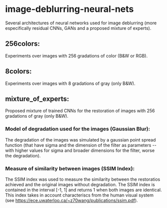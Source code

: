 # image-deblurring-neural-nets
Several architectures of neural networks used for image deblurring (more especifically residual CNNs, GANs and a proposed mixture of experts).

## 256colors: 
Experiments over images with 256 gradations of color (B&W or RGB).

## 8colors: 
Experiments over images with 8 gradations of gray (only B&W).

## mixture_of_experts:
Proposed mixture of trained CNNs for the restoration of images with 256 gradations of gray (only B&W).

### Model of degradation used for the images (Gaussian Blur):
The degradation of the images was simulated by a gaussian point spread function (that have sigma and the dimension of the filter as parameters -- with higher values for sigma and broader dimensions for the filter, worse the degradation).

### Measure of similarity between images (SSIM Index):
The SSIM index was used to measure the similarity between the restoratios achieved and the original images without degradation. The SSIM index is contained in the interval [-1, 1] and returns 1 when both images are identical. This index takes in account characteriscs from the human visual system (see https://ece.uwaterloo.ca/~z70wang/publications/ssim.pdf).
